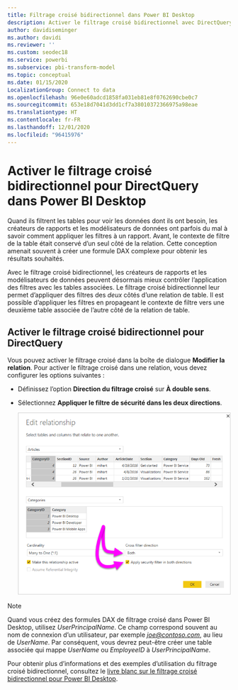```yaml
---
title: Filtrage croisé bidirectionnel dans Power BI Desktop
description: Activer le filtrage croisé bidirectionnel avec DirectQuery dans Power BI Desktop
author: davidiseminger
ms.author: davidi
ms.reviewer: ''
ms.custom: seodec18
ms.service: powerbi
ms.subservice: pbi-transform-model
ms.topic: conceptual
ms.date: 01/15/2020
LocalizationGroup: Connect to data
ms.openlocfilehash: 96e0e60adcd1858fa031eb81e8f0762690cbe0c7
ms.sourcegitcommit: 653e18d7041d3dd1cf7a38010372366975a98eae
ms.translationtype: HT
ms.contentlocale: fr-FR
ms.lasthandoff: 12/01/2020
ms.locfileid: "96415976"
---
```

# <a name="enable-bidirectional-cross-filtering-for-directquery-in-power-bi-desktop"></a>Activer le filtrage croisé bidirectionnel pour DirectQuery dans Power BI Desktop

Quand ils filtrent les tables pour voir les données dont ils ont besoin, les créateurs de rapports et les modélisateurs de données ont parfois du mal à savoir comment appliquer les filtres à un rapport. Avant, le contexte de filtre de la table était conservé d’un seul côté de la relation. Cette conception amenait souvent à créer une formule DAX complexe pour obtenir les résultats souhaités.

Avec le filtrage croisé bidirectionnel, les créateurs de rapports et les modélisateurs de données peuvent désormais mieux contrôler l’application des filtres avec les tables associées. Le filtrage croisé bidirectionnel leur permet d’appliquer des filtres des *deux* côtés d’une relation de table. Il est possible d’appliquer les filtres en propageant le contexte de filtre vers une deuxième table associée de l’autre côté de la relation de table.

## <a name="enable-bidirectional-cross-filtering-for-directquery"></a>Activer le filtrage croisé bidirectionnel pour DirectQuery

Vous pouvez activer le filtrage croisé dans la boîte de dialogue **Modifier la relation**. Pour activer le filtrage croisé dans une relation, vous devez configurer les options suivantes :

* Définissez l’option **Direction du filtrage croisé** sur **À double sens**.
* Sélectionnez **Appliquer le filtre de sécurité dans les deux directions**.

  ![Configurez le filtrage bidirectionnel dans Power BI Desktop.](media/desktop-bidirectional-filtering/bidirectional-filtering_2.png)

> [!NOTE]
> Quand vous créez des formules DAX de filtrage croisé dans Power BI Desktop, utilisez *UserPrincipalName*. Ce champ correspond souvent au nom de connexion d’un utilisateur, par exemple <em>joe@contoso.com</em>, au lieu de *UserName*. Par conséquent, vous devrez peut-être créer une table associée qui mappe *UserName* ou *EmployeeID* à *UserPrincipalName*.

Pour obtenir plus d’informations et des exemples d’utilisation du filtrage croisé bidirectionnel, consultez le [livre blanc sur le filtrage croisé bidirectionnel pour Power BI Desktop](https://download.microsoft.com/download/2/7/8/2782DF95-3E0D-40CD-BFC8-749A2882E109/Bidirectional%20cross-filtering%20in%20Analysis%20Services%202016%20and%20Power%20BI.docx).

